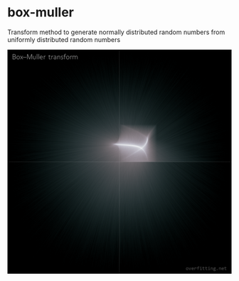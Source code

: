 # box-muller
Transform method to generate normally distributed random numbers from uniformly distributed random numbers

![box-muller](/gargantua.png)
